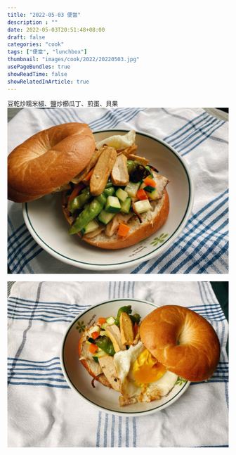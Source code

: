 ```yaml
---
title: "2022-05-03 便當"
description : ""
date: 2022-05-03T20:51:48+08:00
draft: false
categories: "cook"
tags: ["便當", "lunchbox"]
thumbnail: "images/cook/2022/20220503.jpg"
usePageBundles: true
showReadTime: false
showRelatedInArticle: true
---
```


豆乾炒糯米椒、鹽炒櫛瓜丁、煎蛋、貝果
![2022-05-03 豆乾炒糯米椒、鹽炒櫛瓜丁、煎蛋、貝果](20220503_bento_1.jpg)

![2022-05-03 豆乾炒糯米椒、鹽炒櫛瓜丁、煎蛋、貝果](20220503_bento_2.jpg)
